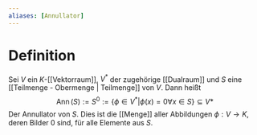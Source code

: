 ```yaml
---
aliases: [Annullator]
---
```

# Definition
Sei $V$ ein $K$-[[Vektorraum]], $V^*$ der zugehörige [[Dualraum]] und $S$ eine [[Teilmenge - Obermenge | Teilmenge]] von $V$. Dann heißt 
$$\operatorname{Ann}(S) := S^0 := \{\phi \in V^* | \phi(x) = 0 \forall x \in S \} \subseteq V*$$
Der Annullator von $S$. Dies ist die [[Menge]] aller Abbildungen $\phi: V \to K$, deren Bilder $0$ sind, für alle Elemente aus $S$.